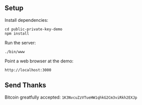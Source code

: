 ## Setup

Install dependencies:

```
cd public-private-key-demo
npm install
```

Run the server:

```
./bin/www
```

Point a web browser at the demo:

```
http://localhost:3000
```

## Send Thanks

Bitcoin greatfully accepted: `1K3NvcuZzVTueHW1qhkG2Cm3viRkh2EXJp`
